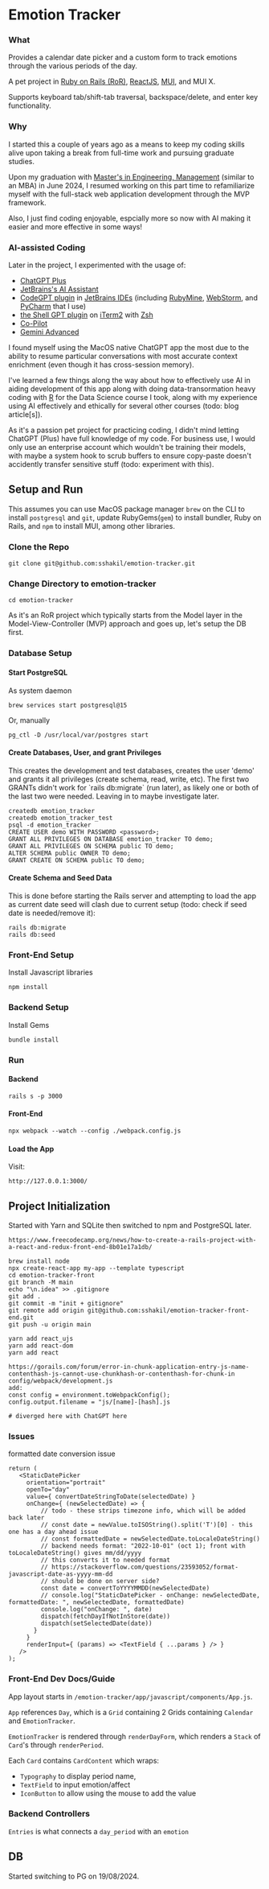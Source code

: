 <h1>Emotion Tracker</h1>
<h3>What</h3>
<p>
   Provides a calendar date picker and a custom form to track emotions through the various periods of the day.
</p>
<p>
   A pet project in <a href="https://rubyonrails.org/" target="_blank">Ruby on Rails (RoR)</a>, <a href="https://react.dev/" target="_blank">ReactJS</a>, <a href="https://mui.com/x/react-date-pickers/date-picker/" target="_blank">MUI</a>, and MUI X.
</p>
<p>
   Supports keyboard tab/shift-tab traversal, backspace/delete, and enter key functionality.
</p>

<h3>Why</h3>
<p>
   I started this a couple of years ago as a means to keep my coding skills alive upon taking a break from full-time work and pursuing graduate studies.
</p>
<p>
   Upon my graduation with <a href="https://catalogue.uottawa.ca/en/graduate/master-engineering-engineering-management/#Requirementstext">Master's in Engineering, Management</a> (similar to an MBA) in June 2024, I resumed working on this part time to refamiliarize myself with the full-stack web application development through the MVP framework.
</p>
<p>
   Also, I just find coding enjoyable, espcially more so now with AI making it easier and more effective in some ways!
</p>

<h3>AI-assisted Coding</h3>
<p>
   Later in the project, I experimented with the usage of:
   <ul>
      <li><a href="https://chat.openai.com/" target="_blank">ChatGPT Plus</a></li>
      <li><a href="https://www.jetbrains.com/help/idea/ai-assistant.html" target="_blank">JetBrains's AI Assistant</a></li>
      <li><a href="https://github.com/kicoe/CodeGPT" target="_blank">CodeGPT plugin</a> in <a href="https://www.jetbrains.com/" target="_blank">JetBrains IDEs</a> (including <a href="https://www.jetbrains.com/ruby/" target="_blank">RubyMine</a>, <a href="https://www.jetbrains.com/webstorm/" target="_blank">WebStorm</a>, and <a href="https://www.jetbrains.com/pycharm/" target="_blank">PyCharm</a> that I use)</li>
      <li><a href="https://github.com/TheR1D/shell_gpt" target="_blank">the Shell GPT plugin</a> on <a href="https://iterm2.com/" target="_blank">iTerm2</a> with <a href="https://www.zsh.org/" target="_blank">Zsh</a></li>
      <li><a href="https://github.com/features/copilot" target="_blank">Co-Pilot</a></li>
      <li><a href="https://blog.google/technology/ai/next-generation-ai-for-google-and-developers/" target="_blank">Gemini Advanced</a></li>
   </ul>
</p>
<p>
   I found myself using the MacOS native ChatGPT app the most due to the ability to resume particular conversations with most accurate context enrichment (even though it has cross-session memory).
</p>
<p>
   I've learned a few things along the way about how to effectively use AI in aiding development of this app along with doing data-transormation heavy coding with <a href="https://www.r-project.org/" target="_blank">R</a> for the Data Science course I took, along with my experience using AI effectively and ethically for several other courses (todo: blog article[s]).
</p>
<p>
   As it's a passion pet project for practicing coding, I didn't mind letting ChatGPT (Plus) have full knowledge of my code. For business use, I would only use an enterprise account which wouldn't be training their models, with maybe a system hook to scrub buffers to ensure copy-paste doesn't accidently transfer sensitive stuff (todo: experiment with this).
</p>


<h2>Setup and Run</h2>
<p>
   This assumes you can use MacOS package manager <code>brew</code> on the CLI to install <code>postgresql</code> and <code>git</code>, update RubyGems(<code>gem</code>) to install </code>bundler</code>, Ruby on Rails, and <code>npm</code> to install MUI, among other libraries.
</p>

<h3>Clone the Repo</h3>

```
git clone git@github.com:sshakil/emotion-tracker.git
```

<h3>Change Directory to emotion-tracker</h3>

```
cd emotion-tracker
```
<p>
   As it's an RoR project which typically starts from the Model layer in the Model-View-Controller (MVP) approach and goes up, let's setup the DB first.
</p>

<h3>Database Setup</h3>
<h4>Start PostgreSQL</h4>
As system daemon

```
brew services start postgresql@15
```
Or, manually
```
pg_ctl -D /usr/local/var/postgres start
```

<h4>Create Databases, User, and grant Privileges</h4>
This creates the development and test databases, creates the user 'demo' and grants it all privileges (create schema, read, write, etc).
The first two GRANTs didn't work for `rails db:migrate` (run later), as likely one or both of the last two were needed. Leaving in to maybe investigate later.

```
createdb emotion_tracker
createdb emotion_tracker_test
psql -d emotion_tracker
CREATE USER demo WITH PASSWORD <password>;
GRANT ALL PRIVILEGES ON DATABASE emotion_tracker TO demo;
GRANT ALL PRIVILEGES ON SCHEMA public TO demo;
ALTER SCHEMA public OWNER TO demo;
GRANT CREATE ON SCHEMA public TO demo;
```
<h4>Create Schema and Seed Data</h4>
This is done before starting the Rails server and attempting to load the app as current date seed will clash due to current setup (todo: check if seed date is needed/remove it):

```
rails db:migrate
rails db:seed
```

<h3>Front-End Setup</h3>
Install Javascript libraries

```
npm install
```

<h3>Backend Setup</h3>

Install Gems

```
bundle install
```

<h3>Run</h3>

<h4>Backend</h4>

```
rails s -p 3000
```
<h4>Front-End</h4>

```
npx webpack --watch --config ./webpack.config.js
```

<h4>Load the App</h4>

Visit:<br>

```
http://127.0.0.1:3000/
```

<h2>Project Initialization</h2>

Started with Yarn and SQLite then switched to npm and PostgreSQL later.
```
https://www.freecodecamp.org/news/how-to-create-a-rails-project-with-a-react-and-redux-front-end-8b01e17a1db/

brew install node
npx create-react-app my-app --template typescript
cd emotion-tracker-front
git branch -M main
echo "\n.idea" >> .gitignore
git add .
git commit -m "init + gitignore"
git remote add origin git@github.com:sshakil/emotion-tracker-front-end.git
git push -u origin main

yarn add react_ujs
yarn add react-dom
yarn add react

https://gorails.com/forum/error-in-chunk-application-entry-js-name-contenthash-js-cannot-use-chunkhash-or-contenthash-for-chunk-in
config/webpack/development.js
add:
const config = environment.toWebpackConfig();
config.output.filename = "js/[name]-[hash].js

# diverged here with ChatGPT here

```

<h3>Issues</h3>
formatted date conversion issue

```
return (
   <StaticDatePicker
     orientation="portrait"
     openTo="day"
     value={ convertDateStringToDate(selectedDate) }
     onChange={ (newSelectedDate) => {
         // todo - these strips timezone info, which will be added back later
         // const date = newValue.toISOString().split('T')[0] - this one has a day ahead issue
         // const formattedDate = newSelectedDate.toLocaleDateString()
         // backend needs format: "2022-10-01" (oct 1); front with toLocaleDateString() gives mm/dd/yyyy
         // this converts it to needed format
         // https://stackoverflow.com/questions/23593052/format-javascript-date-as-yyyy-mm-dd
         // should be done on server side?
         const date = convertToYYYYMMDD(newSelectedDate)
         // console.log("StaticDatePicker - onChange: newSelectedDate, formattedDate: ", newSelectedDate, formattedDate)
         console.log("onChange: ", date)
         dispatch(fetchDayIfNotInStore(date))
         dispatch(setSelectedDate(date))
       }
     }
     renderInput={ (params) => <TextField { ...params } /> }
   />
);
```

<h3>Front-End Dev Docs/Guide</h3>
App layout starts in <code>/emotion-tracker/app/javascript/components/App.js</code>.

<code>App</code> references <code>Day</code>, which is a <code>Grid</code> containing 2 Grids containing <code>Calendar</code> and <code>EmotionTracker</code>.

<code>EmotionTracker</code> is rendered through <code>renderDayForm</code>, which renders a <code>Stack</code> of <code>Card</code>'s through <code>renderPeriod</code>.

Each <code>Card</code> contains <code>CardContent</code> which wraps:
- <code>Typography</code> to display period name, <TextField>
- <code>TextField</code> to input emotion/affect
- <code>IconButton</code> to allow using the mouse to add the value 


<h3>Backend Controllers</h3>
<code>Entries</code> is what connects a <code>day_period</code> with an <code>emotion</code>


<h2>DB</h2>
Started switching to PG on 19/08/2024.

